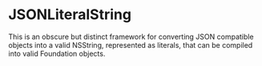 # JSONLiteralString
This is an obscure but distinct framework for converting JSON compatible objects into a valid NSString, represented as literals, that can be compiled into valid Foundation objects. 
